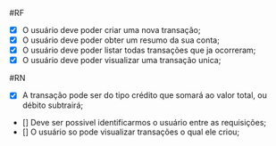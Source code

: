 #RF

- [x] O usuário deve poder criar uma nova transação;
- [x] O usuário deve poder obter um resumo da sua conta;
- [x] O usuário deve poder listar todas transações que ja ocorreram;
- [x] O usuário deve poder visualizar uma transação unica;

#RN

- [x] A transação pode ser do tipo crédito que somará ao valor total, ou débito subtrairá;
- [] Deve ser possivel identificarmos o usuário entre as requisições;
- [] O usuário so pode visualizar transações o qual ele criou;
